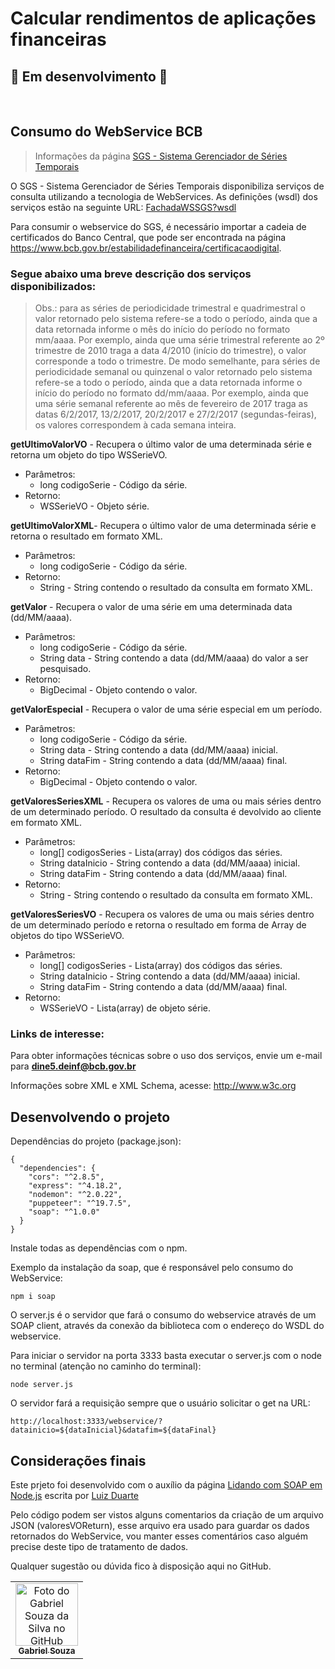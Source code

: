 # Calcular rendimentos de aplicações financeiras

## 🚧 Em desenvolvimento 🚧

</br>

## Consumo do WebService BCB
>Informações da página [SGS - Sistema Gerenciador de Séries Temporais](https://www3.bcb.gov.br/sgspub/localizarseries/localizarSeries.do?method=prepararTelaLocalizarSeries)

O SGS - Sistema Gerenciador de Séries Temporais disponibiliza serviços de consulta utilizando a tecnologia de WebServices. As definições (wsdl) dos serviços estão na seguinte URL: [FachadaWSSGS?wsdl](https://www3.bcb.gov.br/sgspub/JSP/sgsgeral/FachadaWSSGS.wsdl)

Para consumir o webservice do SGS, é necessário importar a cadeia de certificados do Banco Central, que pode ser encontrada na página <https://www.bcb.gov.br/estabilidadefinanceira/certificacaodigital>.

### Segue abaixo uma breve descrição dos serviços disponibilizados: 

>Obs.: para as séries de periodicidade trimestral e quadrimestral o valor retornado pelo sistema refere-se a todo o período, ainda que a data retornada informe o mês do início do período no formato mm/aaaa. Por exemplo, ainda que uma série trimestral referente ao 2º trimestre de 2010 traga a data 4/2010 (início do trimestre), o valor corresponde a todo o trimestre. De modo semelhante, para séries de periodicidade semanal ou quinzenal o valor retornado pelo sistema refere-se a todo o período, ainda que a data retornada informe o início do período no formato dd/mm/aaaa. Por exemplo, ainda que uma série semanal referente ao mês de fevereiro de 2017 traga as datas 6/2/2017, 13/2/2017, 20/2/2017 e 27/2/2017 (segundas-feiras), os valores correspondem à cada semana inteira.

**getUltimoValorVO** - Recupera o último valor de uma determinada série e retorna um objeto do tipo WSSerieVO.
  * Parâmetros:
     * long codigoSerie - Código da série.
  * Retorno:
     * WSSerieVO - Objeto série.

**getUltimoValorXML**- Recupera o último valor de uma determinada série e retorna o resultado em formato XML.
  * Parâmetros:
     * long codigoSerie - Código da série.
  * Retorno:
     * String - String contendo o resultado da consulta em formato XML.

**getValor** - Recupera o valor de uma série em uma determinada data (dd/MM/aaaa).
  * Parâmetros:
     * long codigoSerie - Código da série.
     * String data - String contendo a data (dd/MM/aaaa) do valor a ser pesquisado.
  * Retorno:
     * BigDecimal - Objeto contendo o valor.

**getValorEspecial** - Recupera o valor de uma série especial em um período.
  * Parâmetros:
     * long codigoSerie - Código da série.
     * String data - String contendo a data (dd/MM/aaaa) inicial.
     * String dataFim - String contendo a data (dd/MM/aaaa) final.
  * Retorno:
     * BigDecimal - Objeto contendo o valor.

**getValoresSeriesXML** - Recupera os valores de uma ou mais séries dentro de um determinado período. O resultado da consulta é devolvido ao cliente em formato XML.
  * Parâmetros:
     * long[] codigosSeries - Lista(array) dos códigos das séries.
     * String dataInicio - String contendo a data (dd/MM/aaaa) inicial.
     * String dataFim - String contendo a data (dd/MM/aaaa) final.
  * Retorno:
     * String - String contendo o resultado da consulta em formato XML.

**getValoresSeriesVO** - Recupera os valores de uma ou mais séries dentro de um determinado período e retorna o resultado em forma de Array de objetos do tipo WSSerieVO.
  * Parâmetros:
     * long[] codigosSeries - Lista(array) dos códigos das séries.
     * String dataInicio - String contendo a data (dd/MM/aaaa) inicial.
     * String dataFim - String contendo a data (dd/MM/aaaa) final.
  * Retorno:
     * WSSerieVO - Lista(array) de objeto série.

### Links de interesse:

Para obter informações técnicas sobre o uso dos serviços, envie um e-mail para **dine5.deinf@bcb.gov.br**

Informações sobre XML e XML Schema, acesse: <http://www.w3c.org>

## Desenvolvendo o projeto

Dependências do projeto (package.json):

~~~json~~~
{
  "dependencies": {
    "cors": "^2.8.5",
    "express": "^4.18.2",
    "nodemon": "^2.0.22",
    "puppeteer": "^19.7.5",
    "soap": "^1.0.0"
  }
}
~~~

Instale todas as dependências com o npm.

Exemplo da instalação da soap, que é responsável pelo consumo do WebService:

~~~node~~~
npm i soap
~~~

O server.js é o servidor que fará o consumo do webservice através de um SOAP client, através da conexão da biblioteca com o endereço do WSDL do webservice.

Para iniciar o servidor na porta 3333 basta executar o server.js com o node no terminal (atenção no caminho do terminal):

~~~node~~~
node server.js
~~~

O servidor fará a requisição sempre que o usuário solicitar o get na URL:

~~~node~~~
http://localhost:3333/webservice/?datainicio=${dataInicial}&datafim=${dataFinal}
~~~


## Considerações finais

Este prjeto foi desenvolvido com o auxílio da página [Lidando com SOAP em Node.js](https://www.luiztools.com.br/post/lidando-com-soap-em-node-js/) escrita por [Luiz Duarte](https://www.luiztools.com.br/post/author/luiztools/)

Pelo código podem ser vistos alguns comentarios da criação de um arquivo JSON (valoresVOReturn), esse arquivo era usado para guardar os dados retornados do WebService, vou manter esses comentários caso alguém precise deste tipo de tratamento de dados.

Qualquer sugestão ou dúvida fico à disposição aqui no GitHub.

<table>
  <tr>
    <td align="center">
      <a href="https://github.com/gabrielsouzas">
        <img src="https://avatars.githubusercontent.com/u/104937852?v=4" width="100px;" alt="Foto do Gabriel Souza da Silva no GitHub"/><br>
        <sub>
          <b>Gabriel Souza</b>
        </sub>
      </a>
    </td>
  </tr>
</table>
